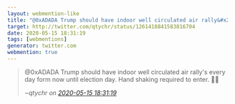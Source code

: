 ```yaml
---
layout: webmention-like
title: "@0xADADA Trump should have indoor well circulated air rally&#x27;s every day form now until election day. Hand shaking required to enter. 🚫😷"
target: http://twitter.com/qtychr/status/1261418841583816704
date: 2020-05-15 18:31:19
tags: [webmentions]
generator: twitter.com
webmention: true
---
```




<blockquote class="external-citation">
  <p>
    @0xADADA Trump should have indoor well circulated air rally&#x27;s every day form now until election day. Hand shaking required to enter. 🚫😷
  </p>
  <cite>‒<span class="p-author p-name">qtychr</span>
    on
    <a href="http://twitter.com/qtychr/status/1261418841583816704" rel="external nofollow" target="_blank">2020-05-15 18:31:19</a>
  </cite>
</blockquote>



